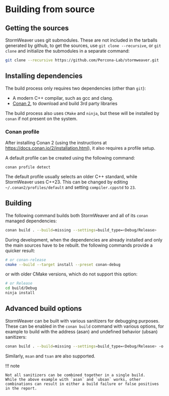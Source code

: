 # Building from source

## Getting the sources

StormWeaver uses git submodules.
These are not included in the tarballs generated by github, to get the sources, use `git clone --recursive`, or `git clone` and initialize the submodules in a separate command:

```bash
git clone --recursive https://github.com/Percona-Lab/stormweaver.git
```

## Installing dependencies

The build process only requires two dependencies (other than `git`):

* A modern C++ compilar, such as gcc and clang.
* [Conan 2](https://docs.conan.io/2/installation.html), to download and build 3rd party libraries

The build process also uses `CMake` and `ninja`, but these will be installed by `conan` if not present on the system.

### Conan profile

After installing Conan 2 (using the instructions at https://docs.conan.io/2/installation.html), it also requires a profile setup.

A default profile can be created using the following command:

```
conan profile detect
```

The default profile usually selects an older C++ standard, while StormWeaver uses C++23.
This can be changed by editing `~/.conan2/profiles/default` and setting `compiler.cppstd` to `23`.

## Building

The following command builds both StormWeaver and all of its `conan` managed dependencies:

```bash
conan build . --build=missing --settings=build_type=<Debug/Release>
```

During development, when the dependencies are already installed and only the main sources have to be rebuilt. the following commands provide a quicker result:

```bash
# or conan-release
cmake --build --target install --preset conan-debug
```

or with older CMake versions, which do not support this option:

```bash
# or Release
cd build/Debug
ninja install
```

## Advanced build options

StormWeaver can be built with various sanitizers for debugging purposes.
These can be enabled in the `conan build` command with various options, for example to build with the address (asan) and undefined behavior (ubsan) sanitizers:

```bash
conan build . --build=missing --settings=build_type=<Debug/Release> -o '&:asan=True' -o '&:ubsan=True'
```

Similarly, `msan` and `tsan` are also supported.

!!! note

    Not all sanitizers can be combined together in a single build.
    While the above example with `asan` and `ubsan` works, other combinations can result in either a build failure or false positives in the report.
